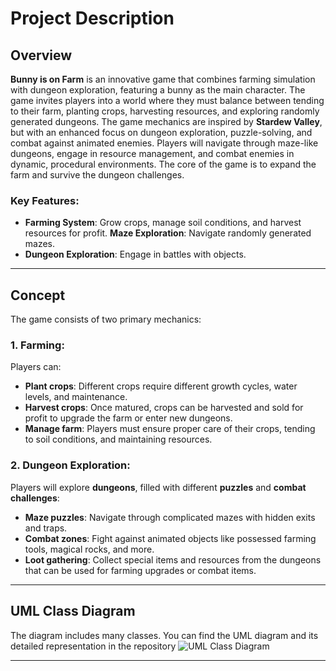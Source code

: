 # Project Description

## Overview
**Bunny is on Farm** is an innovative game that combines farming simulation with dungeon exploration, featuring a bunny as the main character. The game invites players into a world where they must balance between tending to their farm, planting crops, harvesting resources, and exploring randomly generated dungeons. The game mechanics are inspired by **Stardew Valley**, but with an enhanced focus on dungeon exploration, puzzle-solving, and combat against animated enemies. Players will navigate through maze-like dungeons, engage in resource management, and combat enemies in dynamic, procedural environments. The core of the game is to expand the farm and survive the dungeon challenges.

### Key Features:
- **Farming System**: Grow crops, manage soil conditions, and harvest resources for profit.
 **Maze Exploration**: Navigate randomly generated mazes.
- **Dungeon Exploration**: Engage in battles with objects. 
---

## Concept
The game consists of two primary mechanics:

### 1. **Farming**:
Players can:
- **Plant crops**: Different crops require different growth cycles, water levels, and maintenance.
- **Harvest crops**: Once matured, crops can be harvested and sold for profit to upgrade the farm or enter new dungeons.
- **Manage farm**: Players must ensure proper care of their crops, tending to soil conditions, and maintaining resources.

### 2. **Dungeon Exploration**:
Players will explore **dungeons**, filled with different **puzzles** and **combat challenges**:
- **Maze puzzles**: Navigate through complicated mazes with hidden exits and traps.
- **Combat zones**: Fight against animated objects like possessed farming tools, magical rocks, and more.
- **Loot gathering**: Collect special items and resources from the dungeons that can be used for farming upgrades or combat items.

---

## UML Class Diagram
The diagram includes many classes.
You can find the UML diagram and its detailed representation in the repository
![UML Class Diagram](https://github.com/Mint-Peraya/Bunny-is-on-farm.git/blob/main/diagrams/uml_class_diagram.png)

---
